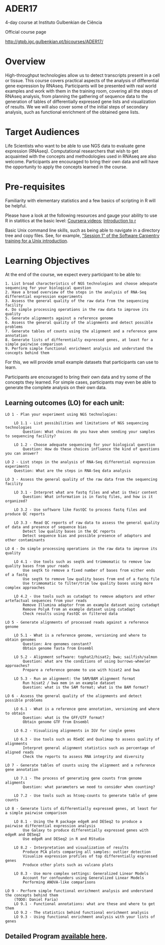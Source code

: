 # ADER17 #

4-day course at Instituto Gulbenkian de Ciência

Official course page

http://gtpb.igc.gulbenkian.pt/bicourses/ADER17/


# Overview

High-throughput technologies allow us to detect transcripts present in a cell or tissue. This course covers practical aspects of the analysis of differential gene expression by RNAseq. Participants will be presented with real world examples and work with them in the training room, covering all the steps of RNAseq analysis, from planning the gathering of sequence data to the generation of tables of differentially expressed gene lists and visualization of results. We we will also cover some of the initial steps of secondary analysis, such as functional enrichment of the obtained gene lists.


# Target Audiences

Life Scientists who want to be able to use NGS data to evaluate gene expression (RNAseq). Computational researchers that wish to get acquainted with the concepts and methodologies used in RNAseq are also welcome. Participants are encouraged to bring their own data and will have the opportunity to apply the concepts learned in the course. 


# Pre-requisites

Familiarity with elementary statistics and a few basics of scripting in R will be helpful.

Please have a look at the following resources and gauge your ability to use R in statitics at the basic level: [Coursera videos](http://blog.revolutionanalytics.com/2012/12/coursera-videos.html); [Introduction to r](http://bitesizebio.com/webinar/20600/beginners-introduction-to-r-statistical-software)

Basic Unix command line skills, such as being able to navigate in a directory tree and copy files. See, for example, ["Session 1" of the Software Carpentry training for a Unix introduction](http://bioinformatics-core-shared-training.github.io/shell-novice/). 


# Learning Objectives

At the end of the course, we expect every participant to be able to:

	1. List broad characteristics of NGS technologies and choose adequate sequencing for your biological question
	2. Have a broad overview of the steps in the analysis of RNA-Seq differential expression experiments
	3. Assess the general quality of the raw data from the sequencing facility
	4. Do simple processing operations in the raw data to improve its quality
	5. Generate alignments against a reference genome
	6. Assess the general quality of the alignments and detect possible problems
	7. Generate tables of counts using the alignment and a reference gene annotation
	8. Generate lists of differentially expressed genes, at least for a simple pairwise comparison
	9. Perform simple functional enrichment analysis and understand the concepts behind them

For this, we will provide small example datasets that participants can use to learn. 

Participants are encouraged to bring their own data and try some of the concepts they learned. For simple cases, participants may even be able to generate the complete analysis on their own data.


## Learning outcomes (LO) for each unit:

	LO 1 - Plan your experiment using NGS technologies:

		LO 1.1 - List possibilities and limitations of NGS sequencing technologies
			Question: What choices do you have when sending your samples to sequencing facility?

		LO 1.2 - Choose adequate sequencing for your biological question
			Question: How do these choices influence the kind of questions you can answer?

	LO 2 - List steps in the analysis of RNA-Seq differential expression experiments
		Question: What are the steps in RNA-Seq data analysis

	LO 3 - Assess the general quality of the raw data from the sequencing facility

		LO 3.1 - Interpret what are fastq files and what is their content
			Question: What information is in fastq files, and how is it organized?

		LO 3.2 - Use software like FastQC to process fastq files and produce QC reports

		LO 3.3 - Read QC reports of raw data to assess the general quality of data and presence of sequence bias
			Detect low quality bases in the QC reports
			Detect sequence bias and possible presence of adaptors and other contaminants

	LO 4 - Do simple processing operations in the raw data to improve its quality

		LO 4.1 - Use tools such as seqtk and trimmomatic to remove low quality bases from your reads
			Use seqtk to remove a fixed number of bases from either ends of a fastq
			Use seqtk to remove low quality bases from end of a fastq file
			Use trimmomatic to filter/trim low quality bases using more complex approaches

		LO 4.2 - Use tools such as cutadapt to remove adaptors and other artefactual sequences from your reads
			Remove Illumina adaptor from an example dataset using cutadapt
			Remove PolyA from an example dataset using cutadapt
			Check results using FastQC on filtered data

	LO 5 - Generate alignments of processed reads against a reference genome

		LO 5.1 - What is a reference genome, versioning and where to obtain genomes
			Question: Are genomes constant?
			Obtain genome fasta from Ensembl

		LO 5.2 - Alignment software: tophat2/hisat2; bwa; sailfish/salmon
			Question: what are the conditions of using burrows-wheeler approaches?	
			Prepare a reference genome to use with hisat2 and bwa

		LO 5.3 - Run an alignment: the SAM/BAM alignment format
			Run hisat2 / bwa mem in an example dataset
			Question: what is the SAM format; what is the BAM format?
	
	LO 6 - Assess the general quality of the alignments and detect possible problems

		LO 6.1 - What is a reference gene annotation, versioning and where to obtain
			Question: what is the GFF/GTF format?
			Obtain genome GTF from Ensembl
			
		LO 6.2 - Visualizing alignments in IGV for single genes

		LO 6.3 - Use tools such as RSeQC and Qualimap to assess quality of alignments
			Interpret general alignment statistics such as percentage of aligned reads
			Check the reports to assess RNA integrity and diversity

	LO 7 - Generate tables of counts using the alignment and a reference gene annotation

		LO 7.1 - The process of generating gene counts from genome aligments
			Question: what parameters we need to consider when counting?

		LO 7.2 - Use tools such as htseq-counts to generate table of gene counts

	LO 8 - Generate lists of differentially expressed genes, at least for a simple pairwise comparison

		LO 8.1 - Using the R package edgeR and DESeq2 to produce a pairwise differential expression analysis
			Use Galaxy to produce differentially expressed genes with edgeR and DESeq2
			Use edgeR and DESeq2 in R and RStudio 

		LO 8.2 - Interpretation and visualization of results
			Produce PCA plots comparing all samples: outlier detection
			Visualize expression profiles of top differentially expressed genes
			Produce other plots such as vulcano plots

		LO 8.3 - Use more complex settings: Generalized Linear Models
			Account for confounders using Generalized Linear Models
			Performing ANOVA-like comparisons

	LO 9 - Perform simple functional enrichment analysis and understand the concepts behind them
		(TODO: Daniel Faria)
		LO 9.1 - Functional annotations: what are these and where to get them
		LO 9.2 - The statistics behind functional enrichment analysis
		LO 9.3 - Using functional enrichment analysis with your lists of genes



## Detailed Program [available here][mkdnlink].

[mkdnlink]: program.md






